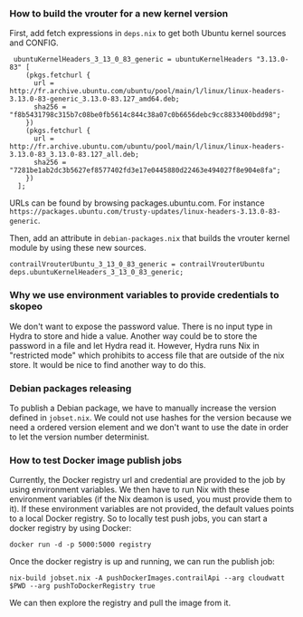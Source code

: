 ### How to build the vrouter for a new kernel version

First, add fetch expressions in `deps.nix` to get both Ubuntu kernel sources and CONFIG.
```
 ubuntuKernelHeaders_3_13_0_83_generic = ubuntuKernelHeaders "3.13.0-83" [
    (pkgs.fetchurl {
      url = http://fr.archive.ubuntu.com/ubuntu/pool/main/l/linux/linux-headers-3.13.0-83-generic_3.13.0-83.127_amd64.deb;
      sha256 = "f8b5431798c315b7c08be0fb5614c844c38a07c0b6656debc9cc8833400bdd98";
    })
    (pkgs.fetchurl {
      url = http://fr.archive.ubuntu.com/ubuntu/pool/main/l/linux/linux-headers-3.13.0-83_3.13.0-83.127_all.deb;
      sha256 = "7281be1ab2dc3b5627ef8577402fd3e17e0445880d22463e494027f8e904e8fa";
    })
  ];
```

URLs can be found by browsing packages.ubuntu.com. For instance
`https://packages.ubuntu.com/trusty-updates/linux-headers-3.13.0-83-generic`.

Then, add an attribute in `debian-packages.nix` that builds the vrouter
kernel module by using these new sources.
```
contrailVrouterUbuntu_3_13_0_83_generic = contrailVrouterUbuntu deps.ubuntuKernelHeaders_3_13_0_83_generic;
```


### Why we use environment variables to provide credentials to skopeo

We don't want to expose the password value. There is no input type in
Hydra to store and hide a value. Another way could be to store the
password in a file and let Hydra read it. However, Hydra runs Nix in
"restricted mode" which prohibits to access file that are outside of
the nix store.
It would be nice to find another way to do this.


### Debian packages releasing

To publish a Debian package, we have to manually increase the version
defined in `jobset.nix`. We could not use hashes for the version
because we need a ordered version element and we don't want to use the
date in order to let the version number determinist.

### How to test Docker image publish jobs

Currently, the Docker registry url and credential are provided to the
job by using environment variables. We then have to run Nix with these
environment variables (if the Nix deamon is used, you must provide
them to it). If these environment variables are not provided, the
default values points to a local Docker registry. So to locally test
push jobs, you can start a docker registry by using Docker:

```
docker run -d -p 5000:5000 registry

```

Once the docker registry is up and running, we can run the publish job:
```
nix-build jobset.nix -A pushDockerImages.contrailApi --arg cloudwatt $PWD --arg pushToDockerRegistry true
```

We can then explore the registry and pull the image from it.